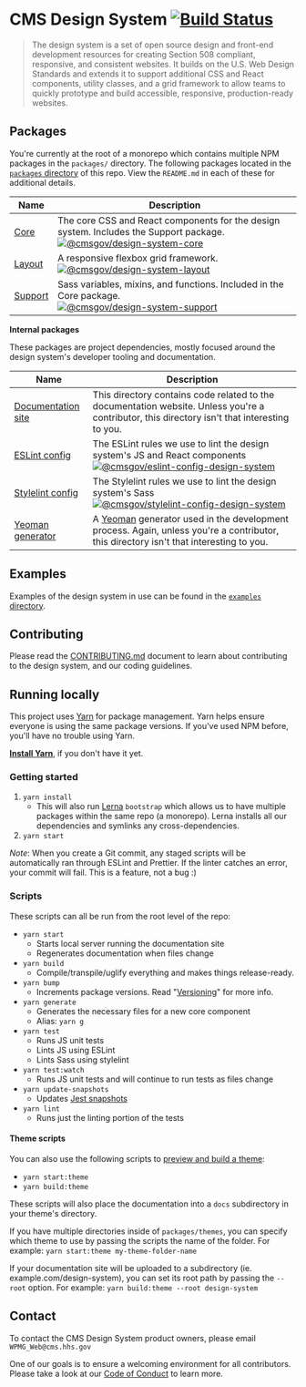 # CMS Design System [![Build Status](https://travis-ci.org/CMSgov/design-system.svg?branch=master)](https://travis-ci.org/CMSgov/design-system)

> The design system is a set of open source design and front-end development resources for creating Section 508 compliant, responsive, and consistent websites. It builds on the U.S. Web Design Standards and extends it to support additional CSS and React components, utility classes, and a grid framework to allow teams to quickly prototype and build accessible, responsive, production-ready websites.

## Packages

You're currently at the root of a monorepo which contains multiple NPM packages in the `packages/` directory. The following packages located in the [`packages` directory](packages/) of this repo. View the `README.md` in each of these for additional details.

| Name | Description |
| ---- | ----------- |
| [Core](packages/core/) | The core CSS and React components for the design system. Includes the Support package. <br> [![@cmsgov/design-system-core](https://img.shields.io/npm/v/@cmsgov/design-system-core.svg?label=@cmsgov%2Fdesign-system-core)](https://www.npmjs.com/package/@cmsgov/design-system-core)
| [Layout](packages/layout/) | A responsive flexbox grid framework. <br> [![@cmsgov/design-system-layout](https://img.shields.io/npm/v/@cmsgov/design-system-layout.svg?label=@cmsgov%2Fdesign-system-layout)](https://www.npmjs.com/package/@cmsgov/design-system-layout)
| [Support](packages/support/) | Sass variables, mixins, and functions. Included in the Core package. <br> [![@cmsgov/design-system-support](https://img.shields.io/npm/v/@cmsgov/design-system-support.svg?label=@cmsgov%2Fdesign-system-support)](https://www.npmjs.com/package/@cmsgov/design-system-support) |

**Internal packages**

These packages are project dependencies, mostly focused around the design system's developer tooling and documentation.

| Name | Description |
| ---- | ----------- |
| [Documentation site](packages/docs/) | This directory contains code related to the documentation website. Unless you're a contributor, this directory isn't that interesting to you. |
| [ESLint config](packages/eslint-config-design-system/) | The ESLint rules we use to lint the design system's JS and React components <br> [![@cmsgov/eslint-config-design-system](https://img.shields.io/npm/v/@cmsgov/eslint-config-design-system.svg?label=@cmsgov%2Feslint-config-design-system)](https://www.npmjs.com/package/@cmsgov/eslint-config-design-system) |
| [Stylelint config](packages/stylelint-config-design-system/) | The Stylelint rules we use to lint the design system's Sass <br> [![@cmsgov/stylelint-config-design-system](https://img.shields.io/npm/v/@cmsgov/stylelint-config-design-system.svg?label=@cmsgov%2Fstylelint-config-design-system)](https://www.npmjs.com/package/@cmsgov/stylelint-config-design-system) |
| [Yeoman generator](packages/generator-cmsgov/) | A [Yeoman](http://yeoman.io/) generator used in the development process. Again, unless you're a contributor, this directory isn't that interesting to you. |

## Examples

Examples of the design system in use can be found in the [`examples` directory](examples/).

## Contributing

Please read the [CONTRIBUTING.md](/guides/CONTRIBUTING.md) document to learn about contributing to the design system, and our coding guidelines.

## Running locally

This project uses [Yarn](https://yarnpkg.com/) for package management. Yarn helps ensure everyone is using the same package versions. If you've used NPM before, you'll have no trouble using Yarn.

[**Install Yarn**](https://yarnpkg.com/docs/install), if you don't have it yet.

### Getting started

1. `yarn install`
   * This will also run [Lerna](https://lernajs.io/) `bootstrap` which allows us to have multiple packages within the same repo (a monorepo). Lerna installs all our dependencies and symlinks any cross-dependencies.
1. `yarn start`

_Note_: When you create a Git commit, any staged scripts will be automatically ran through ESLint and Prettier. If the linter catches an error, your commit will fail. This is a feature, not a bug :)

### Scripts

These scripts can all be run from the root level of the repo:

* `yarn start`
  * Starts local server running the documentation site
  * Regenerates documentation when files change
* `yarn build`
  * Compile/transpile/uglify everything and makes things release-ready.
* `yarn bump`
  * Increments package versions. Read "[Versioning](https://github.com/CMSgov/design-system/wiki/Versioning)" for more info.
* `yarn generate`
  * Generates the necessary files for a new core component
  * Alias: `yarn g`
* `yarn test`
  * Runs JS unit tests
  * Lints JS using ESLint
  * Lints Sass using stylelint
* `yarn test:watch`
  * Runs JS unit tests and will continue to run tests as files change
* `yarn update-snapshots`
  * Updates [Jest snapshots](http://facebook.github.io/jest/docs/en/snapshot-testing.html)
* `yarn lint`
  * Runs just the linting portion of the tests

#### Theme scripts

You can also use the following scripts to [preview and build a theme](https://github.com/CMSgov/design-system/wiki/site-packages-and-themes):

* `yarn start:theme`
* `yarn build:theme`

These scripts will also place the documentation into a `docs` subdirectory in your theme's directory.

If you have multiple directories inside of `packages/themes`, you can specify which theme to use by passing the scripts the name of the folder. For example: `yarn start:theme my-theme-folder-name`

If your documentation site will be uploaded to a subdirectory (ie. example.com/design-system), you can set its root path by passing the `--root` option. For example: `yarn build:theme --root design-system`


## Contact

To contact the CMS Design System product owners, please email `WPMG_Web@cms.hhs.gov`

One of our goals is to ensure a welcoming environment for all contributors. Please take a look at our [Code of Conduct](/guides/CODE-OF-CONDUCT.md) to learn more.
